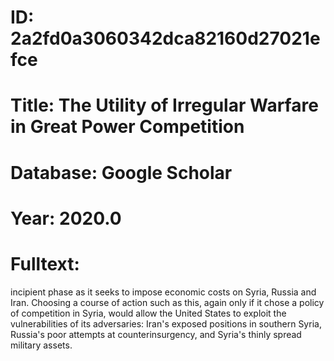 # ID: 2a2fd0a3060342dca82160d27021efce
# Title: The Utility of Irregular Warfare in Great Power Competition
# Database: Google Scholar
# Year: 2020.0
# Fulltext:
incipient phase as it seeks to impose economic costs on Syria, Russia and Iran.
Choosing a course of action such as this, again only if it chose a policy of competition in Syria, would allow the United States to exploit the vulnerabilities of its adversaries: Iran's exposed positions in southern Syria, Russia's poor attempts at counterinsurgency, and Syria's thinly spread military assets.